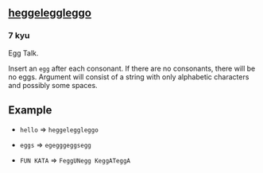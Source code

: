 <h2><a href=https://www.codewars.com/kata/55ea5304685da2fb40000018/train/javascript target="_blank">heggeleggleggo</a></h2><h3>7 kyu</h3><p>Egg Talk.</p><p>Insert an <code>egg</code> after each consonant. If there are no consonants, there will be no eggs. Argument will consist of a string with only alphabetic characters and possibly some spaces.</p><h2 id="example">Example</h2><ul><li><p><code>hello</code>     =&gt; <code>heggeleggleggo</code></p></li><li><p><code>eggs</code>      =&gt; <code>egegggeggsegg</code></p></li><li><p><code>FUN KATA</code>  =&gt; <code>FeggUNegg KeggATeggA</code></p></li></ul>